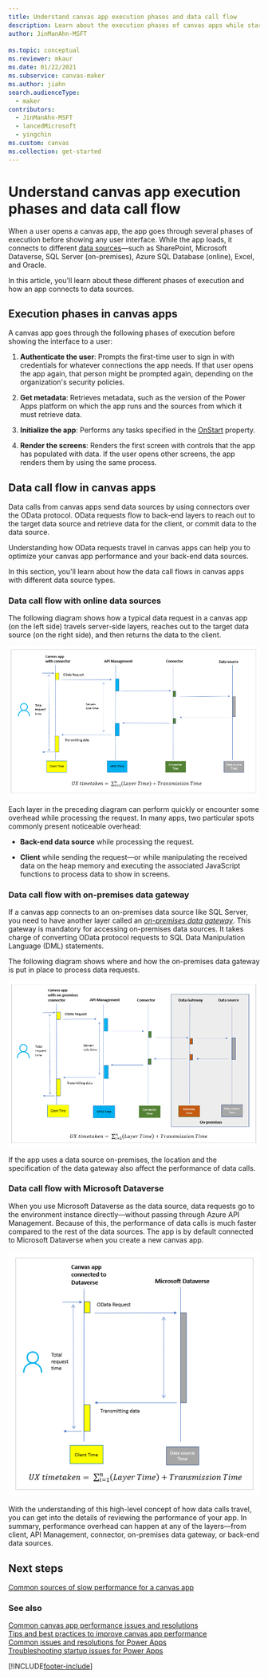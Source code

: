 ```yaml
---
title: Understand canvas app execution phases and data call flow
description: Learn about the execution phases of canvas apps while starting-up, and the flow of data calls.
author: JinManAhn-MSFT

ms.topic: conceptual
ms.reviewer: mkaur
ms.date: 01/22/2021
ms.subservice: canvas-maker
ms.author: jiahn
search.audienceType: 
  - maker
contributors:
  - JinManAhn-MSFT
  - lancedMicrosoft
  - yingchin
ms.custom: canvas
ms.collection: get-started
---
```


# Understand canvas app execution phases and data call flow

When a user opens a canvas app, the app goes through several phases of execution before showing any user interface. While the app loads, it connects to different [data sources](./connections-list.md#popular-connectors)&mdash;such as SharePoint, Microsoft Dataverse, SQL Server (on-premises), Azure SQL Database (online), Excel, and Oracle.

In this article, you'll learn about these different phases of execution and how an app connects to data sources.

## Execution phases in canvas apps

A canvas app goes through the following phases of execution before showing the interface to a user:

1. **Authenticate the user**: Prompts the first-time user to sign in with credentials for whatever connections the app needs. If that user opens the app again, that person might be prompted again, depending on the organization's security policies.

1. **Get metadata**: Retrieves metadata, such as the version of the Power Apps platform on which the app runs and the sources from which it must retrieve data.

1. **Initialize the app**: Performs any tasks specified in the [OnStart](functions/object-app.md#onstart-property) property.

1. **Render the screens**: Renders the first screen with controls that the app has populated with data. If the user opens other screens, the app renders them by using the same process.  

## Data call flow in canvas apps

Data calls from canvas apps send data sources by using connectors over the OData protocol. OData requests flow to back-end layers to reach out to the target data source and retrieve data for the client, or commit data to the data source.

Understanding how OData requests travel in canvas apps can help you to optimize your canvas app performance and your back-end data sources.

In this section, you'll learn about how the data call flows in canvas apps with different data source types.

### Data call flow with online data sources

The following diagram shows how a typical data request in a canvas app (on the left side) travels server-side layers, reaches out to the target data source (on the right side), and then returns the data to the client.

![Typical data call flow for all connectors except the connector for Dataverse.](media\execution-phases-data-flow\all-connectors-general.png "Typical data call flow for all connectors except the connector for Dataverse")

Each layer in the preceding diagram can perform quickly or encounter some overhead while processing the request. In many apps, two particular spots commonly present noticeable overhead:

- **Back-end data source** while processing the request.

- **Client** while sending the request&mdash;or while manipulating the received data on the heap memory and executing the associated JavaScript functions to process data to show in screens.

### Data call flow with on-premises data gateway

If a canvas app connects to an on-premises data source like SQL Server, you need to have another layer called an [*on-premises data gateway*](gateway-reference.md). This gateway is mandatory for accessing on-premises data sources. It takes charge of converting OData protocol requests to SQL Data Manipulation Language (DML) statements.

The following diagram shows where and how the on-premises data gateway is put in place to process data requests.

![Data call flow for an on-premises data gateway.](media\execution-phases-data-flow\on-premiess-connectors.png "Data call flow for an on-premises data gateway")

If the app uses a data source on-premises, the location and the specification of the data gateway also affect the performance of data calls.

### Data call flow with Microsoft Dataverse

When you use Microsoft Dataverse as the data source, data requests go to the environment instance directly&mdash;without passing through Azure API Management. Because of this, the performance of data calls is much faster compared to the rest of the data sources. The app is by default connected to Microsoft Dataverse when you create a new canvas app.

![Data call flow with Microsoft Dataverse.](media\execution-phases-data-flow\dataverse-connector.png "Data call flow with Microsoft Dataverse")

With the understanding of this high-level concept of how data calls travel, you can get into the details of reviewing the performance of your app. In summary, performance overhead can happen at any of the layers&mdash;from client, API Management, connector, on-premises data gateway, or back-end data sources.

## Next steps

[Common sources of slow performance for a canvas app](slow-performance-sources.md)

### See also

[Common canvas app performance issues and resolutions](common-performance-issue-resolutions.md) <br>
[Tips and best practices to improve canvas app performance](performance-tips.md) <br>
[Common issues and resolutions for Power Apps](/troubleshoot/power-platform/power-apps/common-issues-and-resolutions) <br>
[Troubleshooting startup issues for Power Apps](/troubleshoot/power-platform/power-apps/troubleshoot-power-query-issues)


[!INCLUDE[footer-include](../../includes/footer-banner.md)]
